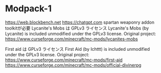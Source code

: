 # Modpack-1
https://web.blockbench.net
https://chatgpt.com
spartan weaponry addon toolkitが必要
Lycanite's Mobs は GPLv3 ライセンス Lycanite's Mobs (by Lycanite) is included unmodified under the GPLv3 license. Original project: https://www.curseforge.com/minecraft/mc-mods/lycanites-mobs

First aid は GPLv3 ライセンス First Aid (by Ichttt) is included unmodified under the GPLv3 license. Original project: https://www.curseforge.com/minecraft/mc-mods/first-aid
https://www.curseforge.com/minecraft/mc-mods/official-divinerpg

